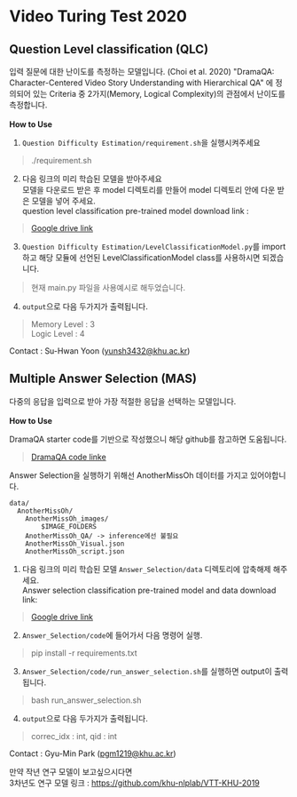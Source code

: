  Video Turing Test 2020<br>
=====
Question Level classification (QLC)
-----------------------------
입력 질문에 대한 난이도를 측정하는 모델입니다.
(Choi et al. 2020) "DramaQA: Character-Centered Video Story Understanding with Hierarchical QA" 에 정의되어 있는 Criteria 중 2가지(Memory, Logical Complexity)의 관점에서 난이도를 측정합니다. <br><br>
__How to Use__
1. ``Question Difficulty Estimation/requirement.sh``을 실행시켜주세요
> ./requirement.sh

2. 다음 링크의 미리 학습된 모델을 받아주세요<br>
모델을 다운로드 받은 후 model 디렉토리를 만들어 model 디렉토리 안에 다운 받은 모델을 넣어 주세요. <br>
question level classification pre-trained model download link : <br>
>[Google drive link](https://drive.google.com/drive/folders/1RUj_tEFbCpfPTPL0_9eA3QsbaHcymD3r?usp=sharing)

3. ``Question Difficulty Estimation/LevelClassificationModel.py``를 import하고 해당 모듈에 선언된 LevelClassificationModel class를 사용하시면 되겠습니다.
> 현재 main.py 파일을 사용예시로 해두었습니다. 

4. ``output``으로 다음 두가지가 출력됩니다.
> Memory Level : 3 <br>
> Logic Level : 4

Contact : Su-Hwan Yoon (yunsh3432@khu.ac.kr)

Multiple Answer Selection (MAS)
------------------
다중의 응답을 입력으로 받아 가장 적절한 응답을 선택하는 모델입니다. <br><br>
__How to Use__


DramaQA starter code를 기반으로 작성했으니 해당 github를 참고하면 도움됩니다.
>[DramaQA code linke](https://github.com/liveseongho/DramaQAChallenge2020)

Answer Selection을 실행하기 위해선 AnotherMissOh 데이터를 가지고 있어야합니다.
```
data/
  AnotherMissOh/
    AnotherMissOh_images/
        $IMAGE_FOLDERS
    AnotherMissOh_QA/ -> inference에선 불필요
    AnotherMissOh_Visual.json
    AnotherMissOh_script.json 
```

1. 다음 링크의 미리 학습된 모델 ``Answer_Selection/data`` 디렉토리에 압축해제 해주세요.<br>
Answer selection classification pre-trained model and data download link: <br>
>[Google drive link](https://drive.google.com/file/d/1rMtOszKjbpGsrXCo6IMFjdmwfwCFFVue)

2. ``Answer_Selection/code``에 들어가서 다음 명령어 실행.
>pip install -r requirements.txt

3. ``Answer_Selection/code/run_answer_selection.sh``를 실행하면 output이 출력됩니다.
>bash run_answer_selection.sh

4. ``output``으로 다음 두가지가 출력됩니다.
>correc_idx : int, 
>qid : int

Contact : Gyu-Min Park (pgm1219@khu.ac.kr)

만약 작년 연구 모델이 보고싶으시다면 <br>
3차년도 연구 모델 링크 : https://github.com/khu-nlplab/VTT-KHU-2019
